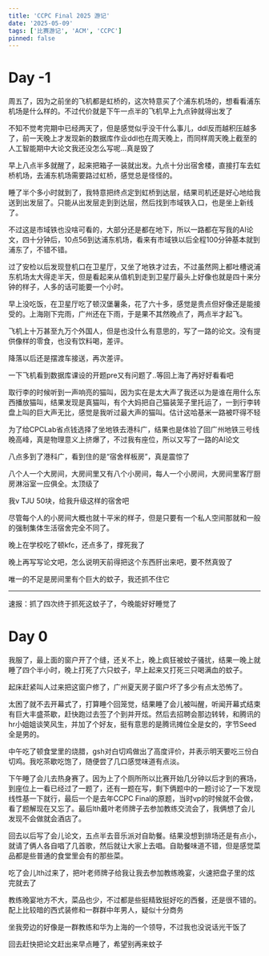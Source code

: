 ```yaml
---
title: 'CCPC Final 2025 游记'
date: '2025-05-09'
tags: ['比赛游记', 'ACM', 'CCPC']
pinned: false
---
```


# Day -1

周五了，因为之前坐的飞机都是虹桥的，这次特意买了个浦东机场的，想看看浦东机场是什么样的。不过代价就是下午一点半的飞机早上九点钟就得出发了

不知不觉考完期中已经两天了，但是感觉似乎没干什么事儿，ddl反而越积压越多了，前一天晚上才发现新的数据库作业ddl也在周天晚上，而同样周天晚上截至的人工智能期中大论文我还没怎么写呢...真是毁了

早上八点半多就醒了，起来把箱子一装就出发。九点十分出宿舍楼，直接打车去虹桥机场，去浦东机场需要路过虹桥，感觉总是怪怪的。

睡了半个多小时就到了，我特意把终点定到虹桥到达层，结果司机还是好心地给我送到出发层了。只能从出发层走到到达层，然后找到市域铁入口，也是坐上新线了。

不过这是市域铁也没啥可看的，大部分还是都在地下，所以一路都在写我的AI论文，四十分钟后，10点56到达浦东机场，看来有市域铁以后全程100分钟基本就到浦东了，不错不错。

过了安检以后发现登机口在卫星厅，又坐了地铁才过去，不过虽然网上都吐槽说浦东机场太大得走半天，但是看起来从值机到走到卫星厅最头上好像也就是四十来分钟的样子，人多的话可能要一个小时。

早上没吃饭，在卫星厅吃了顿汉堡薯条，花了六十多，感觉是贵点但好像还是能接受的。上海刚下完雨，广州还在下雨，于是果不其然晚点了，两点半才起飞。

飞机上十万甚至九万个外国人，但是也没什么有意思的，写了一路的论文。没有提供像样的零食，也没有饮料喝，差评。

降落以后还是摆渡车接送，再次差评。

一下飞机看到数据库课设的开题pre又有问题了..等回上海了再好好看看吧

取行李的时候听到一声响亮的猫叫，因为实在是太大声了我还以为是谁在用什么东西播放猫叫，结果发现是真猫叫，有个大妈把自己猫装笼子里托运了，一到行李转盘上叫的巨大声无比，感觉是我听过最大声的猫叫。估计这哈基米一路被吓得不轻

为了给CPCLab省点钱选择了坐地铁去港科广，结果也是体验了回广州地铁三号线晚高峰，真是物理意义上挤爆了，不过我有座位，所以又写了一路的AI论文

八点多到了港科广，看到住的是“宿舍样板房”，真是震惊了

八个人一个大房间，大房间里又有八个小房间，每人一个小房间，大房间里客厅厨房淋浴室一应俱全。太顶级了

我v TJU 50块，给我升级这样的宿舍吧

尽管每个人的小房间大概也就十平米的样子，但是只要有一个私人空间那就和一般的强制集体生活宿舍完全不同了。

晚上在学校吃了顿kfc，还点多了，撑死我了

晚上再写写论文吧，怎么说明天前得把这个东西肝出来吧，要不然真毁了

唯一的不足是房间里有个巨大的蚊子，我还抓不住它

---

速报：抓了四次终于抓死这蚊子了，今晚能好好睡觉了

# Day 0

我服了，最上面的窗户开了个缝，还关不上，晚上疯狂被蚊子骚扰，结果一晚上就睡了四个半小时，晚上打死了六只蚊子，早上起来又打死三只喝满血的蚊子。

起床赶紧叫人过来把这窗户修了，广州夏天房子窗户坏了多少有点太恐怖了。

太困了就不去开幕式了，打算睡个回笼觉，结果睡了会儿被叫醒，听闻开幕式结束有巨大丰盛茶歇，赶快跑过去签了个到并开炫。然后去招聘会那边转转，和腾讯的hr小姐姐谈笑风生，并加了个好友，挺有意思的是腾讯摊位全是女的，字节Seed全是男的。

中午吃了顿食堂里的烧腊，gsh对白切鸡做出了高度评价，并表示明天要吃三份白切鸡。我吃茶歇吃饱了，随便尝了几口感觉味道有点淡。

下午睡了会儿去热身赛了。因为上了个厕所所以比赛开始几分钟以后才到的赛场，到座位上一看已经过了一题了，还有一题在写，剩下俩题中的一题讨论了一下发现线性基一下就行，最后一个是去年CCPC Final的原题，当时vp的时候就不会做，看了题解现在又忘了。最后lth戴叶老师牌子去参加教练交流会了，我俩想了会儿发现不会做就会酒店了。

回去以后写了会儿论文，五点半去音乐派对自助餐。结果没想到排场还是有点小，就请了俩人各自唱了几首歌，然后就让大家上去唱。自助餐味道不错，但是感觉菜品都是些普通的食堂里会有的那些菜。

吃了会儿lth过来了，把叶老师牌子给我让我去参加教练晚宴，火速把盘子里的炫完就去了

教练晚宴地方不大，菜品也少，不过都是些挺精致挺好吃的西餐，还是很不错的。配上比较暗的西式装修和一群群中年男人，疑似十分商务

坐我旁边的好像是一群教练和华为上海的一个领导，不过我也没说话光干饭了

回去赶快把论文赶出来早点睡了，希望别再来蚊子